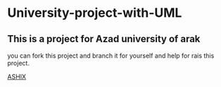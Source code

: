 # University-project-with-UML

This is a project for Azad university of arak 
--------------------------------------
you can fork this project and branch it for yourself and help for rais this project.

[ASHIX](http://www.ashix.ir)
